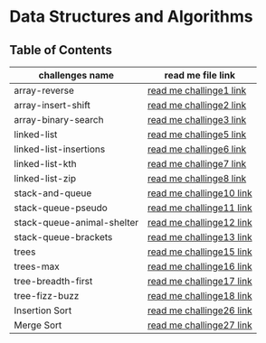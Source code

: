 # Data Structures and Algorithms

## Table of Contents
|challenges name|read me file link|
|-----------|-----------|
|array-reverse|[read me challinge1 link](./javascript/js-array-reverse/README.md)|
|array-insert-shift|[read me challinge2 link](./javascript/array-insert-shiftjs/README.md)|
|array-binary-search|[read me challinge3 link](./javascript/array-binary-searchjs/README.MD)|
|linked-list|[read me challinge5 link](./javascript/linked-list/README.md)|
|linked-list-insertions|[read me challinge6 link](./javascript/linked-list/README.md)|
|linked-list-kth|[read me challinge7 link](./javascript/linked-list/README.md)|
|linked-list-zip|[read me challinge8 link](./javascript/linked-list/README.md)|
|stack-and-queue|[read me challinge10 link](./javascript/stack-and-queue/README.md)|
|stack-queue-pseudo|[read me challinge11 link](./javascript/stack-and-queue/stack-queue-pseudo/README.md)|
|stack-queue-animal-shelter|[read me challinge12 link](./javascript/stack-and-queue/stackqueueanimalshelter/README.md)|
|stack-queue-brackets|[read me challinge13 link](./javascript/stack-and-queue/stack-queue-brackets/README.md)|
|trees|[read me challinge15 link](./javascript/Trees/README.md)|
|trees-max|[read me challinge16 link](./javascript/Trees/treeMax/README.md)|
|tree-breadth-first|[read me challinge17 link](./javascript/Trees/tree-breadth-first/README.md)|
|tree-fizz-buzz|[read me challinge18 link](./javascript/Trees/tree-fizz-buzz/README.md)|
|Insertion Sort|[read me challinge26 link](./javascript/InsertionSort/README.md)|
|Merge Sort|[read me challinge27 link](./javascript/MergeSort/README.md)|